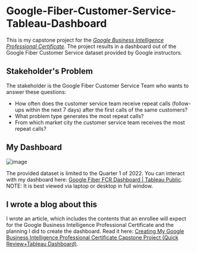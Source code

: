 # Google-Fiber-Customer-Service-Tableau-Dashboard
This is my capstone project for the [_Google Business Intelligence Professional Certificate_](https://www.coursera.org/account/accomplishments/professional-cert/HPTTKJZBKW8J). The project results in a dashboard out of the Google Fiber Customer Service dataset provided by Google instructors.

## Stakeholder's Problem
The stakeholder is the Google Fiber Customer Service Team who wants to answer these questions:

- How often does the customer service team receive repeat calls (follow-ups within the next 7 days) after the first calls of the same customers?
- What problem type generates the most repeat calls?
- From which market city the customer service team receives the most repeat calls?

## My Dashboard
![image](https://github.com/marvin-rubia/Google-Fiber-Customer-Service-Tableau-Dashboard/assets/140475770/11e04085-182b-4d2c-ad54-8a0db0431d8f)

The provided dataset is limited to the Quarter 1 of 2022. You can interact with my dashboard here: [Google Fiber FCR Dashboard | Tableau Public](https://public.tableau.com/views/GoogleFiberFCRDashboard/Dashboard1?%3Alanguage=en-US&%3Adisplay_count=n&%3Aorigin=viz_share_link). NOTE: It is best viewed via laptop or desktop in full window. 

## I wrote a blog about this
I wrote an article, which includes the contents that an enrollee will expect for the Google Business Intelligence Professional Certificate and the planning I did to create the dashboard. Read it here: [Creating My Google Business Intelligence Professional Certificate Capstone Project (Quick Review+Tableau Dashboard)](https://medium.datadriveninvestor.com/creating-my-google-business-intelligence-professional-certificate-capstone-project-quick-5155f99681ce).
